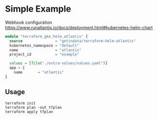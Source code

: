 # Simple Example
Webhook configuration
https://www.runatlantis.io/docs/deployment.html#kubernetes-helm-chart
```terraform
module "terraform_gke_helm_atlantis" {
  source               = "getindata/terraform-helm-atlantis"
  kubernetes_namespace = "default"
  name                 = "atlantis"
  project_id           = "example"

  values = [file("./extra-values/values.yaml")]  
  app = {
    name       = "atlantis"
}

```

## Usage
```
terraform init
terraform plan -out tfplan
terraform apply tfplan
```

